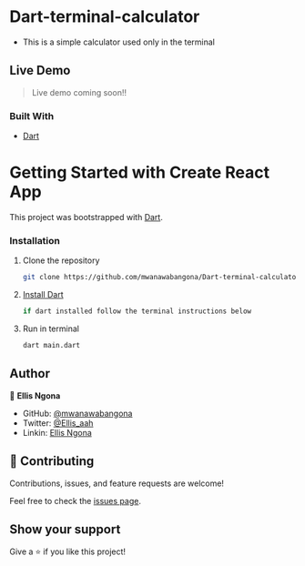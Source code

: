 # Dart-terminal-calculator
- This is a simple calculator used only in the terminal

## Live Demo
> Live demo coming soon!!

### Built With

- [Dart]([https://es.reactjs.org/](https://dart.dev/))


# Getting Started with Create React App

This project was bootstrapped with [Dart](https://dart.dev/).

### Installation

1. Clone the repository
   ```sh
   git clone https://github.com/mwanawabangona/Dart-terminal-calculator
   ```
2. [Install Dart](https://dart.dev/get-dart)
   ```sh
   if dart installed follow the terminal instructions below
   ```
3. Run in terminal
   ```sh
   dart main.dart
   ```
## Author

👤 **Ellis Ngona**

- GitHub: [@mwanawabangona](https://github.com/mwanawabangona)
- Twitter: [@Ellis_aah](https://twitter.com/Ellis_aah)
- Linkin: [Ellis Ngona](https://www.linkedin.com/in/ellisngona/)
## 🤝 Contributing

Contributions, issues, and feature requests are welcome!

Feel free to check the [issues page](https://github.com/mwanawabangona/Dart-terminal-calculator/issues).

## Show your support

Give a ⭐️ if you like this project!
